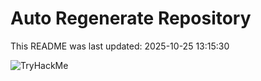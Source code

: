 # Auto Regenerate Repository

This README was last updated: 2025-10-25 13:15:30

 ![TryHackMe](https://tryhackme.com/badge/533634)